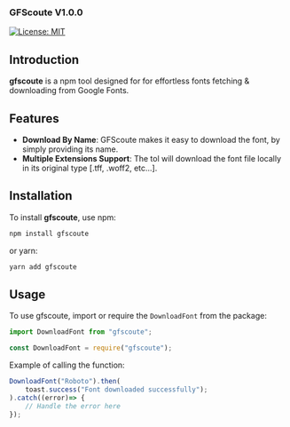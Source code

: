 ### GFScoute V1.0.0

[![License: MIT](https://img.shields.io/badge/License-MIT-yellow.svg)](https://opensource.org/licenses/MIT)

## Introduction

**gfscoute** is a npm tool designed for for effortless fonts fetching & downloading from Google Fonts.

## Features

- **Download By Name**: GFScoute makes it easy to download the font, by simply providing its name.
- **Multiple Extensions Support**: The tol will download the font file locally in its original type [.tff, .woff2, etc...].

## Installation

To install **gfscoute**, use npm:

```bash
npm install gfscoute
```

or yarn:

```bash
yarn add gfscoute
```

## Usage

To use gfscoute, import or require the `DownloadFont` from the package:

```javascript
import DownloadFont from "gfscoute";
```

```javascript
const DownloadFont = require("gfscoute");
```

Example of calling the function:

```javascript
DownloadFont("Roboto").then(
    toast.success("Font downloaded successfully");
).catch((error)=> {
    // Handle the error here
});
```

